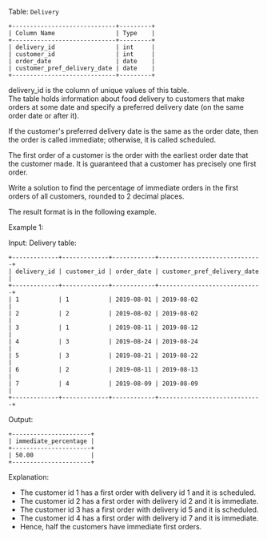 Table: `Delivery`
```
+-----------------------------+---------+
| Column Name                 | Type    |
+-----------------------------+---------+
| delivery_id                 | int     |
| customer_id                 | int     |
| order_date                  | date    |
| customer_pref_delivery_date | date    |
+-----------------------------+---------+
```
delivery_id is the column of unique values of this table. <br/>
The table holds information about food delivery to customers that make orders at some date and specify a preferred delivery date (on the same order date or after it).<br/>
 

If the customer's preferred delivery date is the same as the order date, then the order is called immediate; otherwise, it is called scheduled. <br/>

The first order of a customer is the order with the earliest order date that the customer made. It is guaranteed that a customer has precisely one first order. <br/>

Write a solution to find the percentage of immediate orders in the first orders of all customers, rounded to 2 decimal places. <br/>

The result format is in the following example.

 

Example 1:

Input: 
Delivery table:
```
+-------------+-------------+------------+-----------------------------+
| delivery_id | customer_id | order_date | customer_pref_delivery_date |
+-------------+-------------+------------+-----------------------------+
| 1           | 1           | 2019-08-01 | 2019-08-02                  |
| 2           | 2           | 2019-08-02 | 2019-08-02                  |
| 3           | 1           | 2019-08-11 | 2019-08-12                  |
| 4           | 3           | 2019-08-24 | 2019-08-24                  |
| 5           | 3           | 2019-08-21 | 2019-08-22                  |
| 6           | 2           | 2019-08-11 | 2019-08-13                  |
| 7           | 4           | 2019-08-09 | 2019-08-09                  |
+-------------+-------------+------------+-----------------------------+
```
Output: 
```
+----------------------+
| immediate_percentage |
+----------------------+
| 50.00                |
+----------------------+
```
Explanation: 
- The customer id 1 has a first order with delivery id 1 and it is scheduled.
- The customer id 2 has a first order with delivery id 2 and it is immediate.
- The customer id 3 has a first order with delivery id 5 and it is scheduled.
- The customer id 4 has a first order with delivery id 7 and it is immediate.
- Hence, half the customers have immediate first orders.
